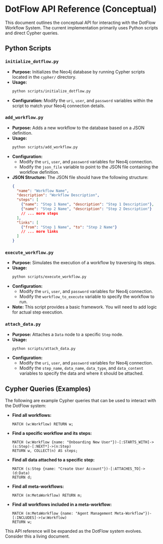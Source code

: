# DotFlow API Reference (Conceptual)

This document outlines the conceptual API for interacting with the DotFlow Workflow System. The current implementation primarily uses Python scripts and direct Cypher queries.

## Python Scripts

### `initialize_dotflow.py`

*   **Purpose:** Initializes the Neo4j database by running Cypher scripts located in the `cypher/` directory.
*   **Usage:**
    ```bash
    python scripts/initialize_dotflow.py
    ```
*   **Configuration:**  Modify the `uri`, `user`, and `password` variables within the script to match your Neo4j connection details.

### `add_workflow.py`

*   **Purpose:** Adds a new workflow to the database based on a JSON definition.
*   **Usage:**
    ```bash
    python scripts/add_workflow.py
    ```
*   **Configuration:**
    *   Modify the `uri`, `user`, and `password` variables for Neo4j connection.
    *   Modify the `json_file` variable to point to the JSON file containing the workflow definition.
*   **JSON Structure:** The JSON file should have the following structure:
    ```json
    {
      "name": "Workflow Name",
      "description": "Workflow Description",
      "steps": [
        {"name": "Step 1 Name", "description": "Step 1 Description"},
        {"name": "Step 2 Name", "description": "Step 2 Description"}
        // ... more steps
      ],
      "links": [
        {"from": "Step 1 Name", "to": "Step 2 Name"}
        // ... more links
      ]
    }
    ```

### `execute_workflow.py`

*   **Purpose:** Simulates the execution of a workflow by traversing its steps.
*   **Usage:**
    ```bash
    python scripts/execute_workflow.py
    ```
*   **Configuration:**
    *   Modify the `uri`, `user`, and `password` variables for Neo4j connection.
    *   Modify the `workflow_to_execute` variable to specify the workflow to run.
*   **Note:** This script provides a basic framework. You will need to add logic for actual step execution.

### `attach_data.py`

*   **Purpose:** Attaches a `Data` node to a specific `Step` node.
*   **Usage:**
    ```bash
    python scripts/attach_data.py
    ```
*   **Configuration:**
    *   Modify the `uri`, `user`, and `password` variables for Neo4j connection.
    *   Modify the `step_name`, `data_name`, `data_type`, and `data_content` variables to specify the data and where it should be attached.


## Cypher Queries (Examples)

The following are example Cypher queries that can be used to interact with the DotFlow system:

*   **Find all workflows:**
    ```cypher
    MATCH (w:Workflow) RETURN w;
    ```

*   **Find a specific workflow and its steps:**
    ```cypher
    MATCH (w:Workflow {name: "Onboarding New User"})-[:STARTS_WITH]->(s:Step)-[:NEXT*]->(n:Step)
    RETURN w, COLLECT(n) AS steps;
    ```

*   **Find all data attached to a specific step:**
    ```cypher
    MATCH (s:Step {name: "Create User Account"})-[:ATTACHES_TO]->(d:Data)
    RETURN d;
    ```

*   **Find all meta-workflows:**
    ```cypher
    MATCH (m:MetaWorkflow) RETURN m;
    ```

*   **Find all workflows included in a meta-workflow:**
    ```cypher
    MATCH (m:MetaWorkflow {name: "Agent Management Meta-Workflow"})-[:INCLUDES]->(w:Workflow)
    RETURN w;
    ```

This API reference will be expanded as the DotFlow system evolves.  Consider this a living document.
